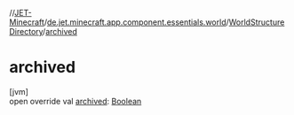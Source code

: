 //[JET-Minecraft](../../../index.md)/[de.jet.minecraft.app.component.essentials.world](../index.md)/[WorldStructureDirectory](index.md)/[archived](archived.md)

# archived

[jvm]\
open override val [archived](archived.md): [Boolean](https://kotlinlang.org/api/latest/jvm/stdlib/kotlin/-boolean/index.html)
